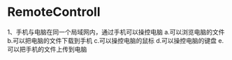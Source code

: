 RemoteControll
==============
1、手机与电脑在同一个局域网内，通过手机可以操控电脑
a.可以浏览电脑的文件
b.可以把电脑的文件下载到手机
c.可以操控电脑的鼠标
d.可以操控电脑的键盘
e.可以把手机的文件上传到电脑
